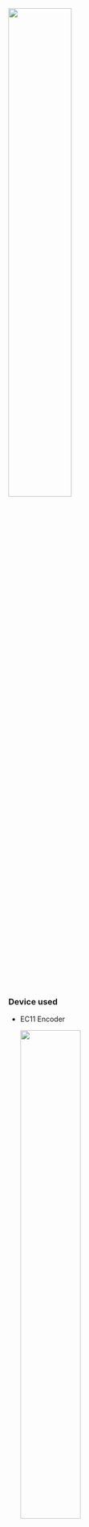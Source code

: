 <img src="https://github.com/MartinRGB/MCU-SBC-Note/assets/7036706/913553f4-516d-47d3-b65e-e5908fe80dbf" width="50%" height="50%">

### Device used

- EC11 Encoder

  <img src="https://github.com/MartinRGB/MCU-SBC-Note/assets/7036706/19f09945-aca1-4914-8230-b13848e600af" width="50%" height="50%"/>
  
- Transparent 1.51inch OLED(SSD1309)

   <img src="https://github.com/MartinRGB/MCU-SBC-Note/assets/7036706/71ba135b-4076-4761-9529-26ff6aa9c5a4" width="50%" height="50%"/>
   
- MPU6050

  <img src="https://github.com/MartinRGB/MCU-SBC-Note/assets/7036706/a430df32-32f0-42ed-a22b-7506d663e4cd" width="50%" height="50%"/>

- arduino nano

  <img src="https://github.com/MartinRGB/MCU-SBC-Note/assets/7036706/0bb7d8b9-929d-475f-9c16-f27d3aed5faa" width="50%" height="50%"/>

### Reference

https://github.com/tobozo/Rotatey_Cube

https://lastminuteengineers.com/rotary-encoder-arduino-tutorial/




